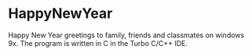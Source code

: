 # HappyNewYear
Happy New Year greetings to family, friends and classmates on windows 9x. The program is written in C in the Turbo C/C++ IDE.
